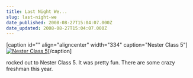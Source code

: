 ```yaml
---
title: Last Night We...
slug: last-night-we
date_published: 2008-08-27T15:04:07.000Z
date_updated: 2008-08-27T15:04:07.000Z
---
```


[caption id="" align="aligncenter" width="334" caption="Nester Class 5"][![Nester Class 5](http://farm4.static.flickr.com/3007/2802962201_9c3bfa6055.jpg)](http://www.flickr.com/photos/asilentthing/2802962201/)[/caption]

rocked out to Nester Class 5. It was pretty fun. There are some crazy freshman this year.
